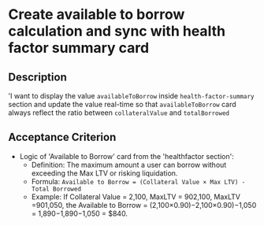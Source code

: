 # Create available to borrow calculation and sync with health factor summary card

## Description

'I want to display the value `availableToBorrow` inside `health-factor-summary` section and update the value real-time so that `availableToBorrow` card always reflect the ratio between `collateralValue` and `totalBorrowed`

## Acceptance Criterion






- Logic of 'Available to Borrow' card from the 'healthfactor section':
  - Definition: The maximum amount a user can borrow without exceeding the Max LTV or risking liquidation.
  - Formula: `Available to Borrow = (Collateral Value × Max LTV) - Total Borrowed`
  - Example: If Collateral Value = 2,100, MaxLTV = 902,100, MaxLTV =901,050,  the Available to Borrow = (2,100×0.90)−2,100×0.90)−1,050 = 1,890−1,890−1,050 = $840.
